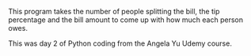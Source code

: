 This program takes the number of people splitting the bill, the tip percentage and the bill amount to come up with how much each person owes.

This was day 2 of Python coding from the Angela Yu Udemy course. 
